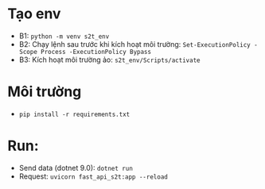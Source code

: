 # Tạo env
- B1: `python -m venv s2t_env`
- B2: Chạy lệnh sau trước khi kích hoạt môi trường: `Set-ExecutionPolicy -Scope Process -ExecutionPolicy Bypass`
- B3: Kích hoạt môi trường ảo: `s2t_env/Scripts/activate`
# Môi trường
- `pip install -r requirements.txt`
# Run:
- Send data (dotnet 9.0): `dotnet run`
- Request: `uvicorn fast_api_s2t:app --reload`
